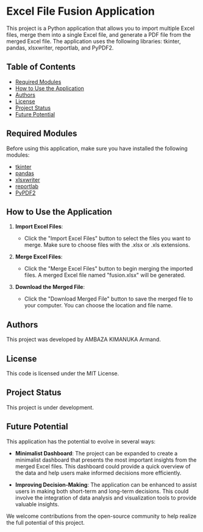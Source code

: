 # Excel File Fusion Application

This project is a Python application that allows you to import multiple Excel files, merge them into a single Excel file, and generate a PDF file from the merged Excel file. The application uses the following libraries: tkinter, pandas, xlsxwriter, reportlab, and PyPDF2.

## Table of Contents

- [Required Modules](#required-modules)
- [How to Use the Application](#how-to-use-the-application)
- [Authors](#authors)
- [License](#license)
- [Project Status](#project-status)
- [Future Potential](#future-potential)

## Required Modules

Before using this application, make sure you have installed the following modules:

- [tkinter](https://docs.python.org/3/library/tkinter.html)
- [pandas](https://pandas.pydata.org/)
- [xlsxwriter](https://xlsxwriter.readthedocs.io/)
- [reportlab](https://www.reportlab.com/docs/reportlab-userguide.pdf)
- [PyPDF2](https://pythonhosted.org/PyPDF2/)

## How to Use the Application

1. **Import Excel Files**:
   - Click the "Import Excel Files" button to select the files you want to merge. Make sure to choose files with the .xlsx or .xls extensions.

2. **Merge Excel Files**:
   - Click the "Merge Excel Files" button to begin merging the imported files. A merged Excel file named "fusion.xlsx" will be generated.

3. **Download the Merged File**:
   - Click the "Download Merged File" button to save the merged file to your computer. You can choose the location and file name.

## Authors

This project was developed by AMBAZA KIMANUKA Armand.

## License

This code is licensed under the MIT License.

## Project Status

This project is under development.

## Future Potential

This application has the potential to evolve in several ways:

- **Minimalist Dashboard**: The project can be expanded to create a minimalist dashboard that presents the most important insights from the merged Excel files. This dashboard could provide a quick overview of the data and help users make informed decisions more efficiently.

- **Improving Decision-Making**: The application can be enhanced to assist users in making both short-term and long-term decisions. This could involve the integration of data analysis and visualization tools to provide valuable insights.

We welcome contributions from the open-source community to help realize the full potential of this project.
